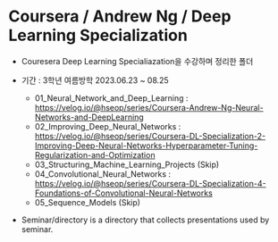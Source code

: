 # Coursera / Andrew Ng / Deep Learning Specialization

* Couresera Deep Learning Specialiazation을 수강하며 정리한 폴더
* 기간 : 3학년 여름방학 2023.06.23 ~ 08.25
   - 01_Neural_Network_and_Deep_Learning : https://velog.io/@hseop/series/Coursera-Andrew-Ng-Neural-Networks-and-DeepLearning
   - 02_Improving_Deep_Neural_Networks : https://velog.io/@hseop/series/Coursera-DL-Specialization-2-Improving-Deep-Neural-Networks-Hyperparameter-Tuning-Regularization-and-Optimization
   - 03_Structuring_Machine_Learning_Projects (Skip)
   - 04_Convolutional_Neural_Networks : https://velog.io/@hseop/series/Coursera-DL-Specialization-4-Foundations-of-Convolutional-Neural-Networks
   - 05_Sequence_Models (Skip)

* Seminar/directory is a directory that collects presentations used by seminar.